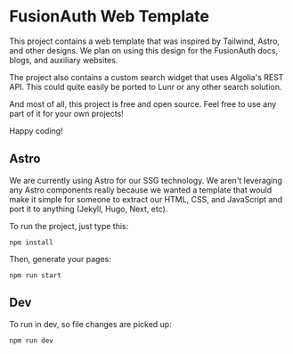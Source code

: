 # FusionAuth Web Template

This project contains a web template that was inspired by Tailwind, Astro, and other designs. We plan on using this design for the FusionAuth docs, blogs, and auxiliary websites.

The project also contains a custom search widget that uses Algolia's REST API. This could quite easily be ported to Lunr or any other search solution.

And most of all, this project is free and open source. Feel free to use any part of it for your own projects!

Happy coding!

## Astro

We are currently using Astro for our SSG technology. We aren't leveraging any Astro components really because we wanted a template that would make it simple for someone to extract our HTML, CSS, and JavaScript and port it to anything (Jekyll, Hugo, Next, etc).

To run the project, just type this:

```
npm install
```

Then, generate your pages:

```
npm run start
```

## Dev

To run in dev, so file changes are picked up:

```
npm run dev
```
